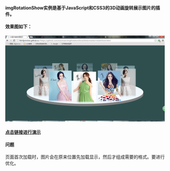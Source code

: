 #### imgRotationShow实例是基于JavaScript和CSS3的3D动画旋转展示图片的插件。

#### 效果图如下：
![效果图](./img/effect.png)

#### [点击链接进行演示](http://htmlpreview.github.io/?https://github.com/xiaomaer/imgRotationShow/blob/master/rotateShow.html)

#### 问题
页面首次加载时，图片会在原来位置先加载显示，然后才组成需要的格式。要进行优化。
